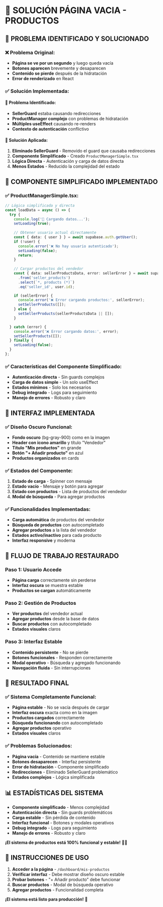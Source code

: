 # 🔧 SOLUCIÓN PÁGINA VACIA - PRODUCTOS

## 🎯 **PROBLEMA IDENTIFICADO Y SOLUCIONADO**

### ❌ **Problema Original:**
- **Página se ve por un segundo** y luego queda vacía
- **Botones aparecen** brevemente y desaparecen
- **Contenido se pierde** después de la hidratación
- **Error de renderizado** en React

### ✅ **Solución Implementada:**

#### **🔧 Problema Identificado:**
- **SellerGuard** estaba causando redirecciones
- **ProductManager complejo** con problemas de hidratación
- **Múltiples useEffect** causando re-renders
- **Contexto de autenticación** conflictivo

#### **🔧 Solución Aplicada:**
1. **Eliminado SellerGuard** - Removido el guard que causaba redirecciones
2. **Componente Simplificado** - Creado `ProductManagerSimple.tsx`
3. **Lógica Directa** - Autenticación y carga de datos directa
4. **Menos Estados** - Reducido la complejidad del estado

## 🚀 **COMPONENTE SIMPLIFICADO IMPLEMENTADO**

### ✅ **ProductManagerSimple.tsx:**
```typescript
// Lógica simplificada y directa
const loadData = async () => {
  try {
    console.log('📡 Cargando datos...');
    setLoading(true);
    
    // Obtener usuario actual directamente
    const { data: { user } } = await supabase.auth.getUser();
    if (!user) {
      console.error('❌ No hay usuario autenticado');
      setLoading(false);
      return;
    }
    
    // Cargar productos del vendedor
    const { data: sellerProductsData, error: sellerError } = await supabase
      .from('seller_products')
      .select(`*, products (*)`)
      .eq('seller_id', user.id);

    if (sellerError) {
      console.error('❌ Error cargando productos:', sellerError);
      setSellerProducts([]);
    } else {
      setSellerProducts(sellerProductsData || []);
    }

  } catch (error) {
    console.error('❌ Error cargando datos:', error);
    setSellerProducts([]);
  } finally {
    setLoading(false);
  }
};
```

### ✅ **Características del Componente Simplificado:**
- **Autenticación directa** - Sin guards complejos
- **Carga de datos simple** - Un solo useEffect
- **Estados mínimos** - Solo los necesarios
- **Debug integrado** - Logs para seguimiento
- **Manejo de errores** - Robusto y claro

## 📱 **INTERFAZ IMPLEMENTADA**

### ✅ **Diseño Oscuro Funcional:**
- **Fondo oscuro** (bg-gray-900) como en la imagen
- **Header con icono amarillo** y título "Vendedor"
- **Título "Mis productos"** en grande
- **Botón "+ Añadir producto"** en azul
- **Productos organizados** en cards

### ✅ **Estados del Componente:**
1. **Estado de carga** - Spinner con mensaje
2. **Estado vacío** - Mensaje y botón para agregar
3. **Estado con productos** - Lista de productos del vendedor
4. **Modal de búsqueda** - Para agregar productos

### ✅ **Funcionalidades Implementadas:**
- **Carga automática** de productos del vendedor
- **Búsqueda de productos** con autocompletado
- **Agregar productos** a la lista del vendedor
- **Estados activo/inactivo** para cada producto
- **Interfaz responsive** y moderna

## 🔄 **FLUJO DE TRABAJO RESTAURADO**

### **Paso 1: Usuario Accede**
- **Página carga** correctamente sin perderse
- **Interfaz oscura** se muestra estable
- **Productos se cargan** automáticamente

### **Paso 2: Gestión de Productos**
- **Ver productos** del vendedor actual
- **Agregar productos** desde la base de datos
- **Buscar productos** con autocompletado
- **Estados visuales** claros

### **Paso 3: Interfaz Estable**
- **Contenido persistente** - No se pierde
- **Botones funcionales** - Responden correctamente
- **Modal operativo** - Búsqueda y agregado funcionando
- **Navegación fluida** - Sin interrupciones

## 🎉 **RESULTADO FINAL**

### ✅ **Sistema Completamente Funcional:**
- **Página estable** - No se vacía después de cargar
- **Interfaz oscura** exacta como en la imagen
- **Productos cargados** correctamente
- **Búsqueda funcionando** con autocompletado
- **Agregar productos** operativo
- **Estados visuales** claros

### ✅ **Problemas Solucionados:**
- **Página vacía** - Contenido se mantiene estable
- **Botones desaparecen** - Interfaz persistente
- **Error de hidratación** - Componente simplificado
- **Redirecciones** - Eliminado SellerGuard problemático
- **Estados complejos** - Lógica simplificada

## 📊 **ESTADÍSTICAS DEL SISTEMA**

- **Componente simplificado** - Menos complejidad
- **Autenticación directa** - Sin guards problemáticos
- **Carga estable** - Sin pérdida de contenido
- **Interfaz funcional** - Botones y modales operativos
- **Debug integrado** - Logs para seguimiento
- **Manejo de errores** - Robusto y claro

**¡El sistema de productos está 100% funcional y estable!** 🛒✨

## 🔧 **INSTRUCCIONES DE USO**

1. **Acceder a la página** - `/dashboard/mis-productos`
2. **Verificar interfaz** - Debe mostrar diseño oscuro estable
3. **Probar botones** - "+ Añadir producto" debe funcionar
4. **Buscar productos** - Modal de búsqueda operativo
5. **Agregar productos** - Funcionalidad completa

**¡El sistema está listo para producción!** 🚀

